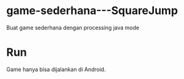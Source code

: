 # game-sederhana---SquareJump
Buat game sederhana dengan processing java mode

# Run
Game hanya bisa dijalankan di Android.
